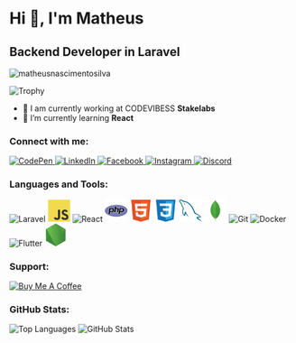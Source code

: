 # Hi 👋, I'm Matheus

## Backend Developer in Laravel

<p align="left"> <img src="https://komarev.com/ghpvc/?username=matheusnascimentosilva&label=Profile%20views&color=0e75b6&style=flat-square" alt="matheusnascimentosilva" /> </p>

![Trophy](https://github-profile-trophy.vercel.app/?username=matheusnascimentosilva)

- 🔭 I am currently working at CODEVIBESS **Stakelabs**
- 🌱 I’m currently learning **React**

### Connect with me:

<p align="left">
  <a href="https://codepen.io/matheusnascimentosilva" target="_blank">
    <img src="https://raw.githubusercontent.com/rahuldkjain/github-profile-readme-generator/master/src/images/icons/Social/codepen.svg" alt="CodePen" height="30" width="40" />
  </a>
  <a href="https://www.linkedin.com/in/matheus-nascimento-silva-1131921b0/" target="_blank">
    <img src="https://raw.githubusercontent.com/rahuldkjain/github-profile-readme-generator/master/src/images/icons/Social/linked-in-alt.svg" alt="LinkedIn" height="30" width="40" />
  </a>
  <a href="https://www.facebook.com/matheusultimate/" target="_blank">
    <img src="https://raw.githubusercontent.com/rahuldkjain/github-profile-readme-generator/master/src/images/icons/Social/facebook.svg" alt="Facebook" height="30" width="40" />
  </a>
  <a href="https://instagram.com/m_a_t_h_e_u_s_s" target="_blank">
    <img src="https://raw.githubusercontent.com/rahuldkjain/github-profile-readme-generator/master/src/images/icons/Social/instagram.svg" alt="Instagram" height="30" width="40" />
  </a>
  <a href="https://discord.gg/matheusnascimento4488" target="_blank">
    <img src="https://raw.githubusercontent.com/rahuldkjain/github-profile-readme-generator/master/src/images/icons/Social/discord.svg" alt="Discord" height="30" width="40" />
  </a>
</p>

### Languages and Tools:

<p align="left">
  <img src="http://consulta.alfenas.mg.gov.br/conservatorio/node_modules/laravel-mix/icons/laravel.png" alt="Laravel" height="40" width="40">
  <img src="https://raw.githubusercontent.com/devicons/devicon/master/icons/javascript/javascript-original.svg" alt="JavaScript" height="40" width="40">
  <img src="https://www.vectorlogo.zone/logos/reactjs/reactjs-icon.svg" alt="React" height="40" width="40">
  <img src="https://raw.githubusercontent.com/devicons/devicon/master/icons/php/php-original.svg" alt="PHP" height="40" width="40">
  <img src="https://raw.githubusercontent.com/devicons/devicon/master/icons/html5/html5-original.svg" alt="HTML5" height="40" width="40">
  <img src="https://raw.githubusercontent.com/devicons/devicon/master/icons/css3/css3-original.svg" alt="CSS3" height="40" width="40">
  <img src="https://raw.githubusercontent.com/devicons/devicon/master/icons/mysql/mysql-original.svg" alt="MySQL" height="40" width="40">
  <img src="https://raw.githubusercontent.com/devicons/devicon/master/icons/mongodb/mongodb-original.svg" alt="MongoDB" height="40" width="40">
  <img src="https://www.vectorlogo.zone/logos/git-scm/git-scm-icon.svg" alt="Git" height="40" width="40">
  <img src="https://www.vectorlogo.zone/logos/docker/docker-icon.svg" alt="Docker" height="40" width="40">
  <img src="https://www.vectorlogo.zone/logos/flutterio/flutterio-icon.svg" alt="Flutter" height="40" width="40">
  <img src="https://raw.githubusercontent.com/devicons/devicon/master/icons/nodejs/nodejs-original.svg" alt="Node.js" height="40" width="40">
</p>

### Support:

<a href="https://www.buymeacoffee.com/matheusnascimentosilva">
  <img src="https://cdn.buymeacoffee.com/buttons/v2/default-yellow.png" height="40" alt="Buy Me A Coffee">
</a>

### GitHub Stats:

![Top Languages](https://github-readme-stats.vercel.app/api/top-langs/?username=matheusnascimentosilva&layout=compact&theme=onedark)
![GitHub Stats](https://github-readme-stats.vercel.app/api?username=matheusnascimentosilva&show_icons=true&theme=onedark&title_color=ffffff)
